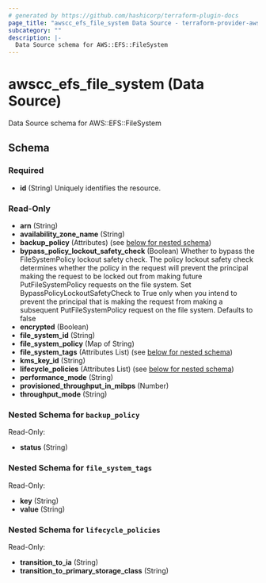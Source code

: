 ```yaml
---
# generated by https://github.com/hashicorp/terraform-plugin-docs
page_title: "awscc_efs_file_system Data Source - terraform-provider-awscc"
subcategory: ""
description: |-
  Data Source schema for AWS::EFS::FileSystem
---
```


# awscc_efs_file_system (Data Source)

Data Source schema for AWS::EFS::FileSystem



<!-- schema generated by tfplugindocs -->
## Schema

### Required

- **id** (String) Uniquely identifies the resource.

### Read-Only

- **arn** (String)
- **availability_zone_name** (String)
- **backup_policy** (Attributes) (see [below for nested schema](#nestedatt--backup_policy))
- **bypass_policy_lockout_safety_check** (Boolean) Whether to bypass the FileSystemPolicy lockout safety check. The policy lockout safety check determines whether the policy in the request will prevent the principal making the request to be locked out from making future PutFileSystemPolicy requests on the file system. Set BypassPolicyLockoutSafetyCheck to True only when you intend to prevent the principal that is making the request from making a subsequent PutFileSystemPolicy request on the file system. Defaults to false
- **encrypted** (Boolean)
- **file_system_id** (String)
- **file_system_policy** (Map of String)
- **file_system_tags** (Attributes List) (see [below for nested schema](#nestedatt--file_system_tags))
- **kms_key_id** (String)
- **lifecycle_policies** (Attributes List) (see [below for nested schema](#nestedatt--lifecycle_policies))
- **performance_mode** (String)
- **provisioned_throughput_in_mibps** (Number)
- **throughput_mode** (String)

<a id="nestedatt--backup_policy"></a>
### Nested Schema for `backup_policy`

Read-Only:

- **status** (String)


<a id="nestedatt--file_system_tags"></a>
### Nested Schema for `file_system_tags`

Read-Only:

- **key** (String)
- **value** (String)


<a id="nestedatt--lifecycle_policies"></a>
### Nested Schema for `lifecycle_policies`

Read-Only:

- **transition_to_ia** (String)
- **transition_to_primary_storage_class** (String)


